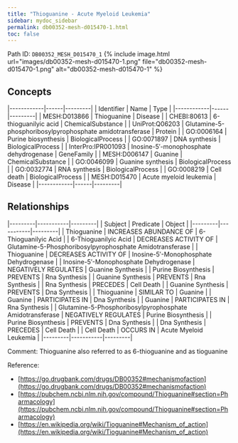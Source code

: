 ```yaml
---
title: "Thioguanine - Acute Myeloid Leukemia"
sidebar: mydoc_sidebar
permalink: db00352-mesh-d015470-1.html
toc: false 
---
```



Path ID: `DB00352_MESH_D015470_1`
{% include image.html url="images/db00352-mesh-d015470-1.png" file="db00352-mesh-d015470-1.png" alt="db00352-mesh-d015470-1" %}

## Concepts

|------------|------|---------|
| Identifier | Name | Type    |
|------------|------|---------|
| MESH:D013866 | Thioguanine | Disease |
| CHEBI:80613 | 6-thioguanilyic acid | ChemicalSubstance |
| UniProt:Q06203 | Glutamine-5-phosphoribosylpyrophosphate amidotransferase | Protein |
| GO:0006164 | Purine biosynthesis | BiologicalProcess |
| GO:0071897 | DNA synthesis | BiologicalProcess |
| InterPro:IPR001093 | Inosine-5′-monophosphate dehydrogenase | GeneFamily |
| MESH:D006147 | Guanine | ChemicalSubstance |
| GO:0046099 | Guanine synthesis | BiologicalProcess |
| GO:0032774 | RNA synthesis | BiologicalProcess |
| GO:0008219 | Cell death | BiologicalProcess |
| MESH:D015470 | Acute myeloid leukemia | Disease |
|------------|------|---------|

## Relationships

|---------|-----------|---------|
| Subject | Predicate | Object  |
|---------|-----------|---------|
| Thioguanine | INCREASES ABUNDANCE OF | 6-Thioguanilyic Acid |
| 6-Thioguanilyic Acid | DECREASES ACTIVITY OF | Glutamine-5-Phosphoribosylpyrophosphate Amidotransferase |
| Thioguanine | DECREASES ACTIVITY OF | Inosine-5′-Monophosphate Dehydrogenase |
| Inosine-5′-Monophosphate Dehydrogenase | NEGATIVELY REGULATES | Guanine Synthesis |
| Purine Biosynthesis | PREVENTS | Rna Synthesis |
| Guanine Synthesis | PREVENTS | Rna Synthesis |
| Rna Synthesis | PRECEDES | Cell Death |
| Guanine Synthesis | PREVENTS | Dna Synthesis |
| Thioguanine | SIMILAR TO | Guanine |
| Guanine | PARTICIPATES IN | Dna Synthesis |
| Guanine | PARTICIPATES IN | Rna Synthesis |
| Glutamine-5-Phosphoribosylpyrophosphate Amidotransferase | NEGATIVELY REGULATES | Purine Biosynthesis |
| Purine Biosynthesis | PREVENTS | Dna Synthesis |
| Dna Synthesis | PRECEDES | Cell Death |
| Cell Death | OCCURS IN | Acute Myeloid Leukemia |
|---------|-----------|---------|

Comment: Thioguanine also referred to as 6-thioguanine and as tioguanine

Reference: 
  - [https://go.drugbank.com/drugs/DB00352#mechanismofaction](https://go.drugbank.com/drugs/DB00352#mechanismofaction)
  - [https://pubchem.ncbi.nlm.nih.gov/compound/Thioguanine#section=Pharmacology](https://pubchem.ncbi.nlm.nih.gov/compound/Thioguanine#section=Pharmacology)
  - [https://en.wikipedia.org/wiki/Tioguanine#Mechanism_of_action](https://en.wikipedia.org/wiki/Tioguanine#Mechanism_of_action)
